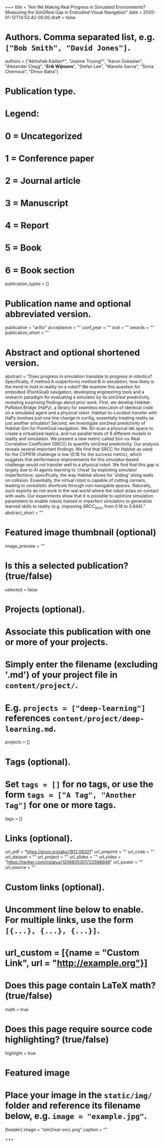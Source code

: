 +++
title = "Are We Making Real Progress in Simulated Environments? Measuring the Sim2Real Gap in Embodied Visual Navigation"
date = 2020-01-12T14:52:42-05:00
draft = false

# Authors. Comma separated list, e.g. `["Bob Smith", "David Jones"]`.
authors = ["Abhishek Kadian&ast;",  "Joanne Truong&ast;",  "Aaron Gokaslan", "Alexander Clegg", "**Erik Wijmans**", "Stefan Lee", "Manolis Savva", "Sonia Chernova", "Dhruv Batra"]

# Publication type.
# Legend:
# 0 = Uncategorized
# 1 = Conference paper
# 2 = Journal article
# 3 = Manuscript
# 4 = Report
# 5 = Book
# 6 = Book section
publication_types = []

# Publication name and optional abbreviated version.
publication = "arXiv"
acceptance = ""
conf_year = ""
oral = ""
awards = ""
publication_short = ""

# Abstract and optional shortened version.
abstract = "Does progress in simulation translate to progress in robotics? Specifically, if method A outperforms method B in simulation, how likely is the trend to hold in reality on a robot? We examine this question for embodied (PointGoal) navigation, developing engineering tools and a research paradigm for evaluating a simulator by its sim2real predictivity, revealing surprising findings about prior work. First, we develop Habitat-PyRobot Bridge (HaPy), a library for seamless execution of identical code on a simulated agent and a physical robot. Habitat-to-Locobot transfer with HaPy involves just one line change in config, essentially treating reality as just another simulator! Second, we investigate sim2real predictivity of Habitat-Sim for PointGoal navigation. We 3D-scan a physical lab space to create a virtualized replica, and run parallel tests of 9 different models in reality and simulation. We present a new metric called Sim-vs-Real Correlation Coefficient (SRCC) to quantify sim2real predictivity. Our analysis reveals several important findings. We find that SRCC for Habitat as used for the CVPR19 challenge is low (0.18 for the success metric), which suggests that performance improvements for this simulator-based challenge would not transfer well to a physical robot. We find that this gap is largely due to AI agents learning to 'cheat' by exploiting simulator imperfections: specifically, the way Habitat allows for 'sliding' along walls on collision. Essentially, the virtual robot is capable of cutting corners, leading to unrealistic shortcuts through non-navigable spaces. Naturally, such exploits do not work in the real world where the robot stops on contact with walls. Our experiments show that it is possible to optimize simulation parameters to enable robots trained in imperfect simulators to generalize learned skills to reality (e.g. improving $SRCC_{Succ}$ from 0.18 to 0.844)."
abstract_short = ""

# Featured image thumbnail (optional)
image_preview = ""

# Is this a selected publication? (true/false)
selected = false

# Projects (optional).
#   Associate this publication with one or more of your projects.
#   Simply enter the filename (excluding '.md') of your project file in `content/project/`.
#   E.g. `projects = ["deep-learning"]` references `content/project/deep-learning.md`.
projects = []

# Tags (optional).
#   Set `tags = []` for no tags, or use the form `tags = ["A Tag", "Another Tag"]` for one or more tags.
tags = []

# Links (optional).
url_pdf = "https://arxiv.org/abs/1912.06321"
url_preprint = ""
url_code = ""
url_dataset = ""
url_project = ""
url_slides = ""
url_video = "https://twitter.com/i/status/1206605301723598848"
url_poster = ""
url_source = ""

# Custom links (optional).
#   Uncomment line below to enable. For multiple links, use the form `[{...}, {...}, {...}]`.
# url_custom = [{name = "Custom Link", url = "http://example.org"}]

# Does this page contain LaTeX math? (true/false)
math = true

# Does this page require source code highlighting? (true/false)
highlight = true

# Featured image
# Place your image in the `static/img/` folder and reference its filename below, e.g. `image = "example.jpg"`.
[header]
image = "sim2real-srcc.png"
caption = ""

+++
